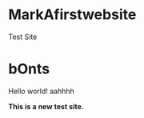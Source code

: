 # MarkAfirstwebsite

<html lang="en">
<head>
    <meta charset="UTF-8">
    <meta name="viewport" content="width=device-width, initial-scale=1.0">
    <title>Test Site</title>
</head>
<body>
    <html>


 <head>Test Site</head>


  <body>
   <h1> bOnts</h1>
    <p> Hello world! aahhhh</p>
    <strong>This is a new test site.</strong>





  </body>






</html>
